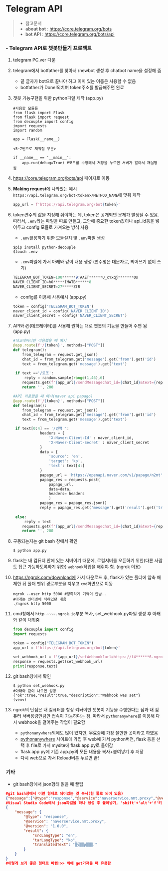 # Telegram API

>- 참고문서
>  - **about bot** : https://core.telegram.org/bots
>  - **bot API** : https://core.telegram.org/bots/api

### - Telegram API로 챗봇만들기 프로젝트

1. telegram PC.ver 다운

2. telegram에서 botfather를 찾아서 /newbot 생성 후 chatbot name을 설정해 줌

   - 끝 글자가 bot으로 끝나야 하고 이미 있는 이름은 사용할 수 없음
   - botfather가 Done!외치며 token주소를 발급해주면 완료

3. 챗봇 기능구현을 위한 python파일 제작 (app.py)

   ```shell
   #사용할 모듈들
   from flask import Flask
   from flask import request
   from decouple import config
   import requests
   import random
   
   app = Flask(__name__)
   
   <5~7번으로 채워질 부분>
   
   if __name__ == '__main__':
       app.run(debug=True) #코드를 수정해서 저장을 누르면 서버가 알아서 재실행 됨
   ```

4. https://core.telegram.org/bots/api 페이지로 이동

5. **Making request**에 나와있는 예시`https://api.telegram.org/bot<token>/METHOD_NAME`에 맞춰 제작

   ```python
   app_url = f'https://api.telegram.org/bot{token}'
   ```

6. token변수의 값을 지정해 줘야하는 데, token은 공개되면 문제가 발생될 수 있음. 따라서,  `.env`라는 파일을 따로 만들고, 그안에 중요한 token값이나 api_id등을 넣어두고 config 모듈로 가져오는 방식 사용

   - `.env`활용하기 위한 모듈설치 및 `.env`파일 생성

   ```shell
   $pip install python-decouple
   $touch .env
   ```

   - `.env`파일에 가서 아래와 같이 내용 생성 (변수명은 대문자로, 띄어쓰기 없이 쓰기)

   ```s
   TELEGRAM_BOT_TOKEN=100******9:AAET******U_cYxqj*******Os
   NAVER_CLIENT_ID=hO*****IMATB******8
   NAVER_CLIENT_SECRET=27*****ZfR
   ```

   - config를 이용해 사용예시 (app.py)

   ```python
   token = config('TELEGRAM_BOT_TOKEN')
   naver_client_id = config('NAVER_CLIENT_ID')
   naver_client_secret = config('NAVER_CLIENT_SECRET')
   ```

7. API와 @(데코레이터)를 사용해 원하는 대로 챗봇의 기능을 만들어 주면 됨 (app.py)

   ```python
   #데코레이터만 이용했을 때 예시
   @app.route(f'/{token}', methods=["POST"])
   def telegram():
       from_telegram = request.get_json()
       chat_id = from_telegram.get('message').get('from').get('id')
       text = from_telegram.get('message').get('text')
   	
   	if text =='/로또':
       	reply = random.sample(range(1,46),6)
       requests.get(f'{app_url}/sendMessagechat_id={chat_id}&text={reply}')
       return '', 200
   
   #API 이용했을 때 예시(naver api papago)
   @app.route(f'/{token}', methods=["POST"])
   def telegram():
       from_telegram = request.get_json()
       chat_id = from_telegram.get('message').get('from').get('id')
       text = from_telegram.get('message').get('text')
   
   	if text[0:4] == '/번역 ':
               headers = {
                   'X-Naver-Client-Id' : naver_client_id,
                   'X-Naver-Client-Secret' : naver_client_secret
               }
               data = {
                   'source': 'en',
                   'target': 'ko',
                   'text': text[4:]
               }
               papago_url = 'https://openapi.naver.com/v1/papago/n2mt'
               papago_res = requests.post(
                   papago_url, 
                   data=data, 
                   headers= headers
                   )
               papago_res = papago_res.json()
               reply = papago_res.get('message').get('result').get('translatedText')
           
   	else:
   		reply = text
       requests.get(f'{app_url}/sendMessagechat_id={chat_id}&text={reply}')
       return '', 200        
   ```

8. 구동되는지는 git bash 창에서 확인

   ```shell
   $ python app.py
   ```

9. flask는 내 컴퓨터 안에 있는 서버이기 때문에, 로컬서버를 오픈하기 위한(다른 사람도 접근 가능하도록하기 위한) `webhook`작업을 해줘야 함. (ngrok 이용)

10. https://ngrok.com/download에 가서 다운로드 후, flask가 있는 폴더에 압축 해제한 뒤 폴더 맨위 경로부분을 지우고 `cmd`화면으로 이동

    ```shell
    ngrok --user http 5000 #정확하게 기억이 안남..
    #아래는 인터넷에 적혀있던 내용
    ./ngrok http 5000
    ```

11. cmd창에서 `http ~~~~.ngrok.io`부분 복사, set_webhook.py파일 생성 후 아래와 같이 채워줌

    ```python
    from decouple import config
    import requests
    
    token = config("TELEGRAM_BOT_TOKEN")
    app_url = f'https://api.telegram.org/bot{token}'
    
    set_webhook_url = f'{app_url}/setWebhook?url=https://f4******6.ngrok.io/{token}'
    response = requests.get(set_webhook_url)
    print(response.text)
    ```

12. git bash창에서 확인

    ```shell
    $ python set_webhook.py
    #아래와 같이 나오면 성공
    {"ok":true,"result":true,"description":"Webhook was set"}
    (venv)
    ```

13. ngrok의 단점은 내 컴퓨터를 항상 켜놔야만 챗봇이 기능을 수행한다는 점과 내 컴퓨터 서버용량만큼만 접속이 가능하다는 점. 따라서 `pythonanywhere`를 이용해 다시 webhook을 걸어주는 작업이 필요함

    - `pythonanywhere`외에도 많이 있지만, **무료**중에 가장 쓸만한 곳이라고 하였음
    - [pythonanywhere](https://www.pythonanywhere.com) 사이트에 가입 후 web에 가서 python버전, flask 등을 선택 후 file로 가서 mysite에 flask.app.py로 들어감
    - flask.app.py에 기존 app.py의 모든 내용을 복사+붙여넣기 후 저장
    - 다시 web으로 가서 Reload버튼 누르면 끝!



### 기타

- git bash창에서 json형태 읽을 때 꿀팁

```json
#git bash창에서 이런 형태로 되어있는 것 복사(한 줄로 되어 있음)
{"message":{"@type":"response","@service":"naverservice.nmt.proxy","@version":"1.0.0","result":{"srcLangType":"en","tarLangType":"ko","translatedText":"▒ȳ▒▒ϼ▒▒▒."}}}
#Visual Studio Code에서 json파일을 하나 생성 후 붙여넣기, 'shift'+'alt'+'f'키 누르기
{
    "message": {
        "@type": "response",
        "@service": "naverservice.nmt.proxy",
        "@version": "1.0.0",
        "result": {
            "srcLangType": "en",
            "tarLangType": "ko",
            "translatedText": "▒ȳ▒▒ϼ▒▒▒."
        }
    }
}
#이렇게 보기 좋은 형태로 바뀜!>> 위에 get가져올 때 유용함
```

